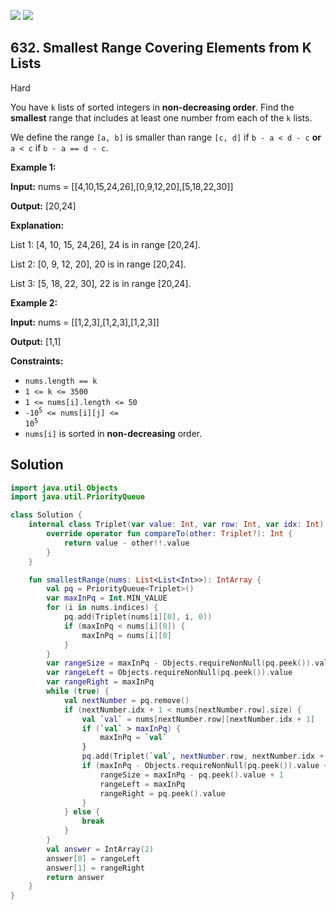[![](https://img.shields.io/github/stars/javadev/LeetCode-in-Kotlin?label=Stars&style=flat-square)](https://github.com/javadev/LeetCode-in-Kotlin)
[![](https://img.shields.io/github/forks/javadev/LeetCode-in-Kotlin?label=Fork%20me%20on%20GitHub%20&style=flat-square)](https://github.com/javadev/LeetCode-in-Kotlin/fork)

## 632\. Smallest Range Covering Elements from K Lists

Hard

You have `k` lists of sorted integers in **non-decreasing order**. Find the **smallest** range that includes at least one number from each of the `k` lists.

We define the range `[a, b]` is smaller than range `[c, d]` if `b - a < d - c` **or** `a < c` if `b - a == d - c`.

**Example 1:**

**Input:** nums = \[\[4,10,15,24,26],[0,9,12,20],[5,18,22,30]]

**Output:** [20,24]

**Explanation:**  

List 1: [4, 10, 15, 24,26], 24 is in range [20,24]. 

List 2: [0, 9, 12, 20], 20 is in range [20,24]. 

List 3: [5, 18, 22, 30], 22 is in range [20,24].

**Example 2:**

**Input:** nums = \[\[1,2,3],[1,2,3],[1,2,3]]

**Output:** [1,1]

**Constraints:**

*   `nums.length == k`
*   `1 <= k <= 3500`
*   `1 <= nums[i].length <= 50`
*   <code>-10<sup>5</sup> <= nums[i][j] <= 10<sup>5</sup></code>
*   `nums[i]` is sorted in **non-decreasing** order.

## Solution

```kotlin
import java.util.Objects
import java.util.PriorityQueue

class Solution {
    internal class Triplet(var value: Int, var row: Int, var idx: Int) : Comparable<Triplet?> {
        override operator fun compareTo(other: Triplet?): Int {
            return value - other!!.value
        }
    }

    fun smallestRange(nums: List<List<Int>>): IntArray {
        val pq = PriorityQueue<Triplet>()
        var maxInPq = Int.MIN_VALUE
        for (i in nums.indices) {
            pq.add(Triplet(nums[i][0], i, 0))
            if (maxInPq < nums[i][0]) {
                maxInPq = nums[i][0]
            }
        }
        var rangeSize = maxInPq - Objects.requireNonNull(pq.peek()).value + 1
        var rangeLeft = Objects.requireNonNull(pq.peek()).value
        var rangeRight = maxInPq
        while (true) {
            val nextNumber = pq.remove()
            if (nextNumber.idx + 1 < nums[nextNumber.row].size) {
                val `val` = nums[nextNumber.row][nextNumber.idx + 1]
                if (`val` > maxInPq) {
                    maxInPq = `val`
                }
                pq.add(Triplet(`val`, nextNumber.row, nextNumber.idx + 1))
                if (maxInPq - Objects.requireNonNull(pq.peek()).value + 1 < rangeSize) {
                    rangeSize = maxInPq - pq.peek().value + 1
                    rangeLeft = maxInPq
                    rangeRight = pq.peek().value
                }
            } else {
                break
            }
        }
        val answer = IntArray(2)
        answer[0] = rangeLeft
        answer[1] = rangeRight
        return answer
    }
}
```